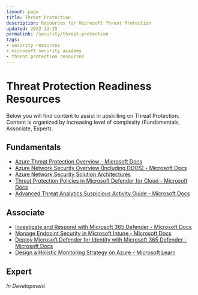 ```yaml
---
layout: page
title: Threat Protection
description: Resources for Microsoft Threat Protection
updated: 2022-12-15
permalink: /security/threat-protection
tags:
- security resources
- microsoft security academy
- threat protection resources
---
```


# Threat Protection Readiness Resources
Below you will find content to assist in upskilling on Threat Protection. Content is organized by increasing level of complexity (Fundamentals, Associate, Expert).

## Fundamentals
* [Azure Threat Protection Overview - Microsoft Docs](https://learn.microsoft.com/en-us/azure/security/fundamentals/threat-detection)
* [Azure Network Security Overview (Including DDOS) - Microsoft Docs](https://learn.microsoft.com/en-us/azure/security/fundamentals/network-overview)
* [ Azure Network Security Solution Architectures](https://azure.microsoft.com/en-us/solutions/network-security/#solution-architectures)
* [Threat Protection Policies in Microsoft Defender for Cloud - Microsoft Docs](https://learn.microsoft.com/en-us/defender-cloud-apps/policies-threat-protection)
* [Advanced Threat Analytics Suspicious Activity Guide - Microsoft Docs](https://docs.microsoft.com/en-us/advanced-threat-analytics/suspicious-activity-guide)

## Associate
* [Investigate and Respond with Microsoft 365 Defender - Microsoft Docs](https://learn.microsoft.com/en-us/microsoft-365/security/defender/incident-response-overview?view=o365-worldwide)
* [Manage Endpoint Security in Microsoft Intune - Microsoft Docs](https://learn.microsoft.com/en-us/mem/intune/protect/endpoint-security?view=o365-worldwide)
* [Deploy Microsoft Defender for Identity with Microsoft 365 Defender - Microsoft Docs](https://docs.microsoft.com/en-us/azure-advanced-threat-protection/atp-mcas-integration)
* [Design a Holistic Monitoring Strategy on Azure - Microsoft Learn](https://docs.microsoft.com/en-us/learn/modules/design-monitoring-strategy-on-azure/)

## Expert
*In Development*